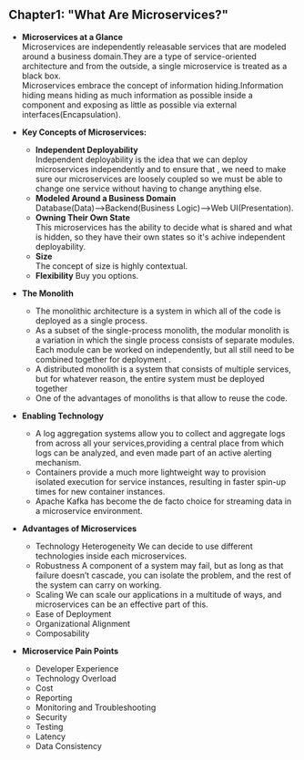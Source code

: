 ## Chapter1: "What Are Microservices?"

- **Microservices at a Glance**     
 Microservices are independently releasable services that are modeled around a business domain.They are a type of service-oriented architecture and from the outside, a single microservice is treated as a black box.      
 Microservices embrace the concept of information hiding.Information hiding means hiding as much information as possible inside a component and exposing as little as possible via external interfaces(Encapsulation).

 - **Key Concepts of Microservices:**
   - **Independent Deployability**  
     Independent deployability is the idea that we can deploy microservices independently and to ensure that , we need to make sure our microservices are loosely coupled so we must be able to change one service without having to change anything else. 
   - **Modeled Around a Business Domain**   
     Database(Data)-->Backend(Business Logic)-->Web UI(Presentation). 
   - **Owning Their Own State**     
     This microservices has the ability to decide what is shared and what is hidden, so they have their own states so it's achive independent deployability.
   -  **Size**  
     The concept of size is highly contextual.
   - **Flexibility** 
     Buy you options.
- **The Monolith**
  - The monolithic architecture is a system in which all of the code is deployed as a single process.
  - As a subset of the single-process monolith, the modular monolith is a variation in which the single process consists of separate modules. Each module can be worked on independently, but all still need to be combined together for deployment .
  - A distributed monolith is a system that consists of multiple services, but for whatever
reason, the entire system must be deployed together
  - One of the advantages of monoliths is that allow to reuse the code.
- **Enabling Technology**
  - A log aggregation systems allow you to collect and aggregate logs from across all your services,providing  a central place from which logs can be analyzed, and even made part of an active alerting mechanism.
  -  Containers provide a much more lightweight way to provision isolated execution for service instances, resulting in faster spin-up times for new container instances.
  -  Apache Kafka has become the de facto choice for streaming data in a microservice environment.
- **Advantages of Microservices**
  - Technology Heterogeneity
    We can decide to use different technologies inside each microservices.
  - Robustness
    A component of a system may fail, but as long as that failure doesn’t cascade, you can isolate the problem, and the rest of the system can carry on working.
  - Scaling
    We can scale our applications in a multitude of ways, and microservices can be an effective part of this.
  - Ease of Deployment
  - Organizational Alignment
  - Composability
- **Microservice Pain Points**
   - Developer Experience
   - Technology Overload
   - Cost
   - Reporting
   - Monitoring and Troubleshooting
   - Security
   - Testing
   - Latency
   - Data Consistency





  
